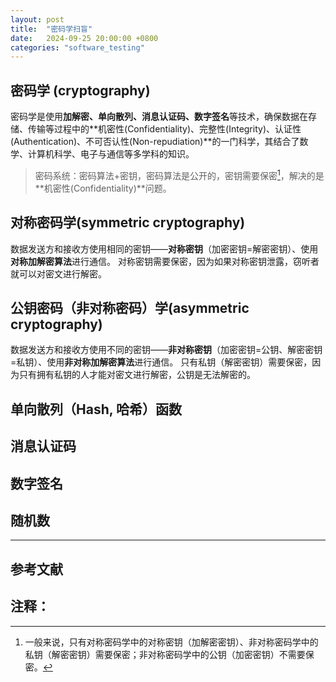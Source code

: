 ```yaml
---
layout: post
title:  "密码学扫盲"
date:   2024-09-25 20:00:00 +0800
categories: "software_testing"
---
```


## 密码学 (cryptography)

密码学是使用**加解密、单向散列、消息认证码、数字签名**等技术，确保数据在存储、传输等过程中的**机密性(Confidentiality)、完整性(Integrity)、认证性(Authentication)、不可否认性(Non-repudiation)**的一门科学，其结合了数学、计算机科学、电子与通信等多学科的知识。

> 密码系统：密码算法+密钥，密码算法是公开的，密钥需要保密[^1]，解决的是**机密性(Confidentiality)**问题。

## 对称密码学(symmetric cryptography)

数据发送方和接收方使用相同的密钥——**对称密钥**（加密密钥=解密密钥）、使用**对称加解密算法**进行通信。
对称密钥需要保密，因为如果对称密钥泄露，窃听者就可以对密文进行解密。

## 公钥密码（非对称密码）学(asymmetric cryptography)

数据发送方和接收方使用不同的密钥——**非对称密钥**（加密密钥=公钥、解密密钥=私钥）、使用**非对称加解密算法**进行通信。
只有私钥（解密密钥）需要保密，因为只有拥有私钥的人才能对密文进行解密，公钥是无法解密的。

## 单向散列（Hash, 哈希）函数



## 消息认证码



## 数字签名



## 随机数



---

## 参考文献


## 注释：

[^1]: 一般来说，只有对称密码学中的对称密钥（加解密密钥）、非对称密码学中的私钥（解密密钥）需要保密；非对称密码学中的公钥（加密密钥）不需要保密。
